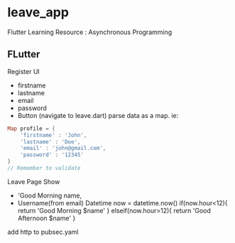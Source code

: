 # leave_app
Flutter Learning Resource : Asynchronous Programming

## FLutter
Register UI
- firstname
- lastname
- email
- password
- Button (navigate to leave.dart)
parse data as a map. ie:

```dart
Map profile = {
    'firstname' : 'John',
    'lastname' : 'Doe',
    'email' : 'john@gmail.com',
    'password' : '12345'
}
// Remember to validate

```

Leave Page
Show
- 'Good Morning name,
- Username(from email)
Datetime now = datetime.now()
if(now.hour<12){
    return 'Good Morning $name'
} elseif(now.hour>12){
    return 'Good Afternoon $name'
}

add http to pubsec.yaml

